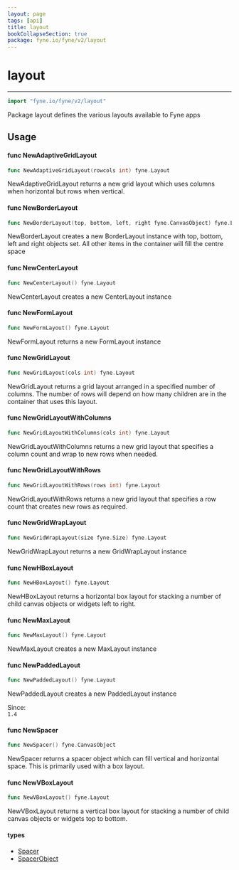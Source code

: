 ```yaml
---
layout: page
tags: [api]
title: layout
bookCollapseSection: true
package: fyne.io/fyne/v2/layout
---
```


# layout
---
```go
import "fyne.io/fyne/v2/layout"
```

Package layout defines the various layouts available to Fyne apps

## Usage

#### func  NewAdaptiveGridLayout

```go
func NewAdaptiveGridLayout(rowcols int) fyne.Layout
```
NewAdaptiveGridLayout returns a new grid layout which uses columns when horizontal but rows when vertical.

#### func  NewBorderLayout

```go
func NewBorderLayout(top, bottom, left, right fyne.CanvasObject) fyne.Layout
```
NewBorderLayout creates a new BorderLayout instance with top, bottom, left and right objects set. All other items in the container will fill the centre space

#### func  NewCenterLayout

```go
func NewCenterLayout() fyne.Layout
```
NewCenterLayout creates a new CenterLayout instance

#### func  NewFormLayout

```go
func NewFormLayout() fyne.Layout
```
NewFormLayout returns a new FormLayout instance

#### func  NewGridLayout

```go
func NewGridLayout(cols int) fyne.Layout
```
NewGridLayout returns a grid layout arranged in a specified number of columns. The number of rows will depend on how many children are in the container that uses this layout.

#### func  NewGridLayoutWithColumns

```go
func NewGridLayoutWithColumns(cols int) fyne.Layout
```
NewGridLayoutWithColumns returns a new grid layout that specifies a column count and wrap to new rows when needed.

#### func  NewGridLayoutWithRows

```go
func NewGridLayoutWithRows(rows int) fyne.Layout
```
NewGridLayoutWithRows returns a new grid layout that specifies a row count that creates new rows as required.

#### func  NewGridWrapLayout

```go
func NewGridWrapLayout(size fyne.Size) fyne.Layout
```
NewGridWrapLayout returns a new GridWrapLayout instance

#### func  NewHBoxLayout

```go
func NewHBoxLayout() fyne.Layout
```
NewHBoxLayout returns a horizontal box layout for stacking a number of child canvas objects or widgets left to right.

#### func  NewMaxLayout

```go
func NewMaxLayout() fyne.Layout
```
NewMaxLayout creates a new MaxLayout instance

#### func  NewPaddedLayout

```go
func NewPaddedLayout() fyne.Layout
```
NewPaddedLayout creates a new PaddedLayout instance


<div class="since">Since: <code>
1.4</code></div>

#### func  NewSpacer

```go
func NewSpacer() fyne.CanvasObject
```
NewSpacer returns a spacer object which can fill vertical and horizontal space. This is primarily used with a box layout.

#### func  NewVBoxLayout

```go
func NewVBoxLayout() fyne.Layout
```
NewVBoxLayout returns a vertical box layout for stacking a number of child canvas objects or widgets top to bottom.

#### types

 * [Spacer](spacer.html)
 * [SpacerObject](spacerobject.html)
